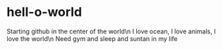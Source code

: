 # hell-o-world
Starting github in the center of the world\n
I love ocean, I love animals, I love the world\n
Need gym and sleep and suntan in my life
